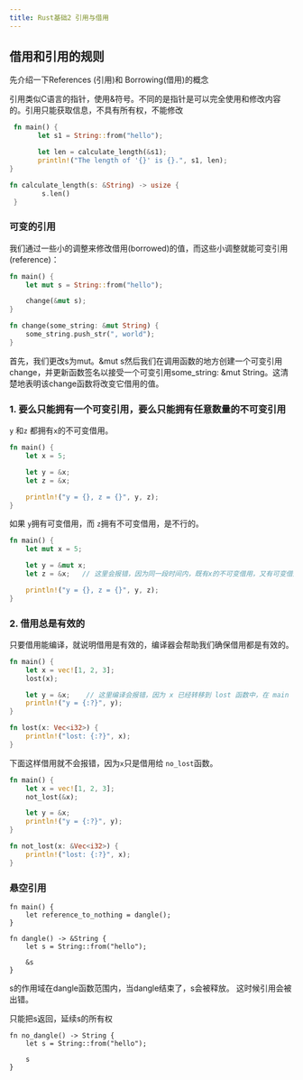 ```yaml
---
title: Rust基础2 引用与借用
---
```




## 借用和引用的规则

先介绍一下References (引用)和 Borrowing(借用)的概念

引用类似C语言的指针，使用&符号。不同的是指针是可以完全使用和修改内容的。引用只能获取信息，不具有所有权，不能修改

```rust
 fn main() {
       let s1 = String::from("hello");

       let len = calculate_length(&s1);
       println!("The length of '{}' is {}.", s1, len);
}

fn calculate_length(s: &String) -> usize {
        s.len()
 }
```

### 可变的引用

我们通过一些小的调整来修改借用(borrowed)的值，而这些小调整就能可变引用(reference)：

```rust
fn main() {
    let mut s = String::from("hello");

    change(&mut s);
}

fn change(some_string: &mut String) {
    some_string.push_str(", world");
}
```

首先，我们更改s为mut。&mut s然后我们在调用函数的地方创建一个可变引用change，并更新函数签名以接受一个可变引用some_string: &mut String。这清楚地表明该change函数将改变它借用的值。

### 1. 要么只能拥有一个可变引用，要么只能拥有任意数量的不可变引用

`y` 和`z` 都拥有`x`的不可变借用。

```rust
fn main() {
    let x = 5;

    let y = &x;
    let z = &x;

    println!("y = {}, z = {}", y, z);
}
```

如果 `y`拥有可变借用，而 `z`拥有不可变借用，是不行的。

```rust
fn main() {
    let mut x = 5;

    let y = &mut x;
    let z = &x;   // 这里会报错，因为同一段时间内，既有x的不可变借用，又有可变借用

    println!("y = {}, z = {}", y, z);
}
```



### 2. 借用总是有效的

只要借用能编译，就说明借用是有效的，编译器会帮助我们确保借用都是有效的。

```rust
fn main() {
    let x = vec![1, 2, 3];
    lost(x);

    let y = &x;    // 这里编译会报错，因为 x 已经转移到 lost 函数中，在 main 中失效了
    println!("y = {:?}", y);
}

fn lost(x: Vec<i32>) {
    println!("lost: {:?}", x);
}
```

下面这样借用就不会报错，因为`x`只是借用给 `no_lost`函数。

```rust
fn main() {
    let x = vec![1, 2, 3];
    not_lost(&x);

    let y = &x;
    println!("y = {:?}", y);
}

fn not_lost(x: &Vec<i32>) {
    println!("lost: {:?}", x);
}
```

### 悬空引用

```
fn main() {
    let reference_to_nothing = dangle();
}

fn dangle() -> &String {
    let s = String::from("hello");

    &s
}
```

s的作用域在dangle函数范围内，当dangle结束了，s会被释放。 这时候引用会被出错。

只能把s返回，延续s的所有权

```
fn no_dangle() -> String {
    let s = String::from("hello");

    s
}
```
